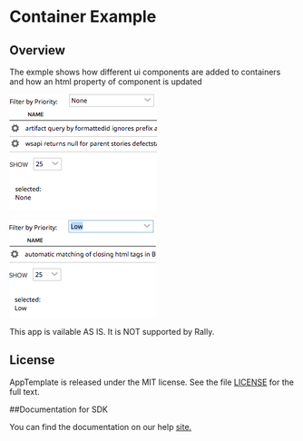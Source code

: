 Container Example
=========================

## Overview

The exmple shows how different ui components are added to containers and how an html property of component is updated

![](pic1.png)

![](pic2.png)

This app is vailable AS IS. It is NOT supported by Rally.
## License

AppTemplate is released under the MIT license.  See the file [LICENSE](./LICENSE) for the full text.

##Documentation for SDK

You can find the documentation on our help [site.](https://help.rallydev.com/apps/2.0/doc/)
